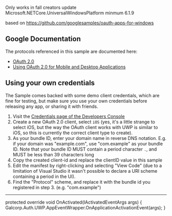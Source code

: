 ﻿Only works in fall creators update
Microsoft.NETCore.UniversalWindowsPlatform minmum 6.1.9

based on https://github.com/googlesamples/oauth-apps-for-windows

Google Documentation
--------------------

The protocols referenced in this sample are documented here:

- [OAuth 2.0](https://developers.google.com/identity/protocols/OAuth2)
- [Using OAuth 2.0 for Mobile and Desktop Applications](https://developers.google.com/identity/protocols/OAuth2InstalledApp)

Using your own credentials
--------------------------

The Sample comes backed with some demo client credentials, which are fine for
testing, but make sure you use your own credentials before releasing any app,
or sharing it with friends.

1. Visit the [Credentials page of the Developers Console](https://console.developers.google.com/apis/credentials?project=_)
2. Create a new OAuth 2.0 client, select `iOS` (yes, it's a little strange to
select iOS, but the way the OAuth client works with UWP is similar to iOS, 
so this is currently the correct client type to create).
3. As your bundle ID, enter your domain name in reverse DNS notation. E.g.
if your domain was "example.com", use "com.example" as your bundle ID.
Note that your bundle ID MUST contain a period character `.`, and MUST be
less than 39 characters long
4. Copy the created client-id and replace the clientID value in this sample
5. Edit the manifest by right-clicking and selecting "View Code" (due to a
limitation of Visual Studio it wasn't possible to declare a URI scheme
containing a period in the UI).
6. Find the "Protocol" scheme, and replace it with the bundle id you registered
in step 3. (e.g. "com.example")


--------------------------
protected override void OnActivated(IActivatedEventArgs args)
{
    Galcorp.Auth.UWP.AppEventWrapper.OnApplicationActivationEvent(args);
}
